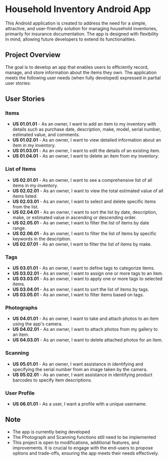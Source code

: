# Household Inventory Android App

This Android application is created to address the need for a simple, attractive, and user-friendly solution for managing household inventories, primarily for insurance documentation. The app is designed with flexibility in mind, allowing future developers to extend its functionalities.

## Project Overview

The goal is to develop an app that enables users to efficiently record, manage, and store information about the items they own. The application meets the following user needs (when fully developed) expressed in partial user stories:

## User Stories

### Items

- **US 01.01.01** - As an owner, I want to add an item to my inventory with details such as purchase date, description, make, model, serial number, estimated value, and comments.
- **US 01.02.01** - As an owner, I want to view detailed information about an item in my inventory.
- **US 01.03.01** - As an owner, I want to edit the details of an existing item.
- **US 01.04.01** - As an owner, I want to delete an item from my inventory.

### List of Items

- **US 02.01.01** - As an owner, I want to see a comprehensive list of all items in my inventory.
- **US 02.02.01** - As an owner, I want to view the total estimated value of all items listed.
- **US 02.03.01** - As an owner, I want to select and delete specific items from the list.
- **US 02.04.01** - As an owner, I want to sort the list by date, description, make, or estimated value in ascending or descending order.
- **US 02.05.01** - As an owner, I want to filter the list of items by date range.
- **US 02.06.01** - As an owner, I want to filter the list of items by specific keywords in the description.
- **US 02.07.01** - As an owner, I want to filter the list of items by make.

### Tags

- **US 03.01.01** - As an owner, I want to define tags to categorize items.
- **US 03.02.01** - As an owner, I want to assign one or more tags to an item.
- **US 03.03.01** - As an owner, I want to apply one or more tags to selected items.
- **US 03.04.01** - As an owner, I want to sort the list of items by tags.
- **US 03.05.01** - As an owner, I want to filter items based on tags.

### Photographs

- **US 04.01.01** - As an owner, I want to take and attach photos to an item using the app's camera.
- **US 04.02.01** - As an owner, I want to attach photos from my gallery to an item.
- **US 04.03.01** - As an owner, I want to delete attached photos for an item.

### Scanning

- **US 05.01.01** - As an owner, I want assistance in identifying and specifying the serial number from an image taken by the camera.
- **US 05.02.01** - As an owner, I want assistance in identifying product barcodes to specify item descriptions.

### User Profile

- **US 06.01.01** - As a user, I want a profile with a unique username.

## Note
 - The app is currently being developed
 - The Photograph and Scanning functions still need to be implemented
 - This project is open to modifications, additional features, and improvements. 
It is crucial to engage with the end-users to propose options and trade-offs, 
ensuring the app meets their needs effectively.

